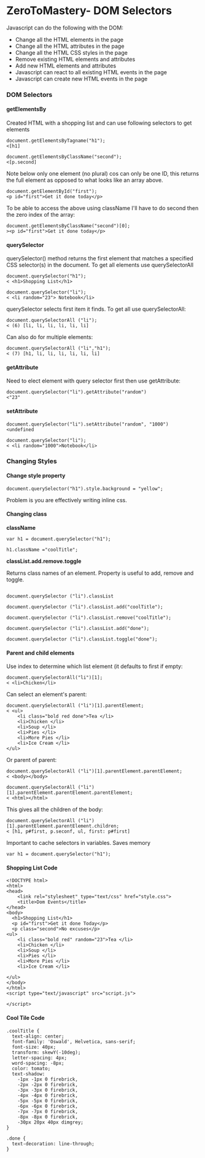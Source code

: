 # ZeroToMastery- DOM Selectors

Javascript can do the following with the DOM: 

* Change all the HTML elements in the page
* Change all the HTML attributes in the page
* Change all the HTML CSS styles in the page
* Remove existing HTML elements and attributes
* Add new HTML elements and attributes
* Javascript can react to all existing HTML events in the page
* Javascript can create new HTML events in the page

### DOM Selectors ###

#### getElementsBy ####

Created HTML with a shopping list and can use following selectors to get elements

```
document.getElementsByTagname("h1");
<[h1]

document.getElementsByClassName("second");
<[p.second]
```
Note below only one element (no plural) cos can only be one ID, this returns the full element as opposed to what looks like an array above.
```
document.getElementById("first");
<p id="first">Get it done today</p>
```
To be able to access the above using className I'll have to do second then the zero index of the array:

```
document.getElementsByClassName("second")[0];
><p id="first">Get it done today</p>
```

#### querySelector ####

querySelector() method returns the first element that matches a specified CSS selector(s) in the document. To get all elements use querySelectorAll

```
document.querySelector("h1");
< <h1>Shopping List</h1>

document.querySelector("li");
< <li random="23"> Notebook</li>

```
querySelector selects first item it finds. To get all use querySelectorAll:
```
document.querySelectorAll ("li");
< (6) [li, li, li, li, li, li]
```
Can also do for multiple elements: 
```
document.querySelectorAll ("li","h1");
< (7) [h1, li, li, li, li, li, li]
```

#### getAttribute ####

Need to elect element with query selector first then use getAttribute:

```
document.querySelector("li").getAttribute("random")
<"23"

```

#### setAttribute ####

```
document.querySelector("li").setAttribute("random", "1000")
<undefined

document.querySelector("li");
< <li random="1000">Notebook</li>

```
### Changing Styles ###


#### Change style property ####
```
document.querySelector("h1").style.background = "yellow";
```

Problem is you are effectively writing inline css.


#### Changing class #####

**className**
```
var h1 = document.querySelector("h1");

h1.className ="coolTitle";

```
**classList.add.remove.toggle**

Returns class names of an element. Property is useful to add, remove and toggle.
```

document.querySelector ("li").classList

document.querySelector ("li").classList.add("coolTitle");

document.querySelector ("li").classList.remove("coolTitle");

document.querySelector ("li").classList.add("done");

document.querySelector ("li").classList.toggle("done");

```

#### Parent and child elements ####

Use index to determine which list element (it defaults to first if empty: 

```
document.querySelectorAll("li")[1];
< <li>Chicken</li>
```
Can select an element's parent: 

```
document.querySelectorAll ("li")[1].parentElement;
< <ul>
	<li class="bold red done">Tea </li>
	<li>Chicken </li>
	<li>Soup </li>
	<li>Pies </li>
	<li>More Pies </li>
	<li>Ice Cream </li>
</ul>
```
Or parent of parent: 

```
document.querySelectorAll ("li")[1].parentElement.parentElement;
< <body></body>

document.querySelectorAll ("li")[1].parentElement.parentElement.parentElement;
< <html></html>
```
This gives all the children of the body: 

```
document.querySelectorAll ("li")[1].parentElement.parentElement.children;
< [h1, p#first, p.seconf, ul, first: p#first]
```

Important to cache selectors in variables. Saves memory

```
var h1 = document.querySelector("h1");
```

#### Shopping List Code ####

```
<!DOCTYPE html>
<html>
<head>
	<link rel="stylesheet" type="text/css" href="style.css">
	<title>Dom Events</title>
</head>
<body>
  <h1>Shopping List</h1>
  <p id="first">Get it done Today</p>
  <p class="second">No excuses</p>
<ul>
	<li class="bold red" random="23">Tea </li>
	<li>Chicken </li>
	<li>Soup </li>
	<li>Pies </li>
	<li>More Pies </li>
	<li>Ice Cream </li>
	
</ul>
</body>
</html>
<script type="text/javascript" src="script.js">
	
</script>
```

#### Cool Tile Code ####

```
.coolTitle {
  text-align: center;
  font-family: 'Oswald', Helvetica, sans-serif;
  font-size: 40px;
  transform: skewY(-10deg);
  letter-spacing: 4px;
  word-spacing: -8px;
  color: tomato;
  text-shadow: 
    -1px -1px 0 firebrick,
    -2px -2px 0 firebrick,
    -3px -3px 0 firebrick,
    -4px -4px 0 firebrick,
    -5px -5px 0 firebrick,
    -6px -6px 0 firebrick,
    -7px -7px 0 firebrick,
    -8px -8px 0 firebrick,
    -30px 20px 40px dimgrey;
}

.done {
  text-decoration: line-through;
}
```

